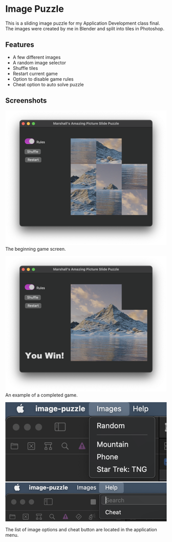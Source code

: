 # Image Puzzle

This is a sliding image puzzle for my Application Development class final. The images were created by me in Blender and split into tiles in Photoshop.

## Features

* A few different images
* A random image selector
* Shuffle tiles
* Restart current game
* Option to disable game rules
* Cheat option to auto solve puzzle

## Screenshots

![scrambled image](./scrambled.png)
The beginning game screen.

![Solved puzzle](./win.png)
An example of a completed game.

![image options](./image_options.png)
![cheat](./cheat.png)

The list of image options and cheat button are located in the application menu.
